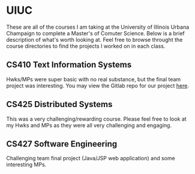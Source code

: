 # UIUC
These are all of the courses I am taking at the University of Illinois Urbana Champaign to complete a Master's of Comuter Science.  Below is a brief description of what's worth looking at.  Feel free to browse throught the course directories to find the projects I worked on in each class. 

## CS410 Text Information Systems
Hwks/MPs were super basic with no real substance, but the final team project was interesting.  You may view the Gitlab repo for our project [here](https://gitlab.com/cs410-world-dam-search/dam_project). 

## CS425 Distributed Systems
This was a very challenging/rewarding course.  Please feel free to look at my Hwks and MPs as they were all very challenging and engaging.

## CS427 Software Engineering
Challenging team final project (Java/JSP web application) and some interesting MPs.    
